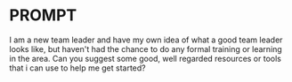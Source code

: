 # PROMPT 

I am a new team leader and have my own idea of what a good team leader looks like, but haven't had the chance to do any formal training or learning in the area. Can you suggest some good, well regarded resources or tools that i can use to help me get started? 
